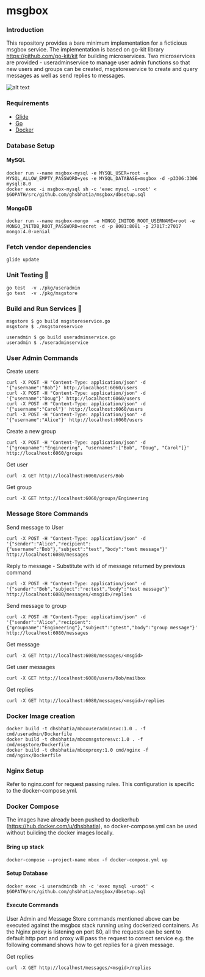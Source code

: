 # msgbox

### Introduction

This repository provides a bare minimum implementation for a ficticious msgbox service. 
The implementation is based on go-kit library https://github.com/go-kit/kit for building microservices. 
Two microservices are provided - useradminservice to manage user admin functions so that new users and groups can be created, 
msgstoreservice to create and query messages as well as send replies to messages.

![alt text](https://iotmechanic.s3.us-east-2.amazonaws.com/code-sample/img/msgbox.jpg)

### Requirements

- [Glide](https://github.com/Masterminds/glide#install)
- [Go](https://golang.org/doc/install)
- [Docker](https://docs.docker.com/get-docker/)

### Database Setup

#### MySQL 

```console
docker run --name msgbox-mysql -e MYSQL_USER=root -e MYSQL_ALLOW_EMPTY_PASSWORD=yes -e MYSQL_DATABASE=msgbox -d -p3306:3306 mysql:8.0
docker exec -i msgbox-mysql sh -c 'exec mysql -uroot' < $GOPATH/src/github.com/ghsbhatia/msgbox/dbsetup.sql
```

#### MongoDB 

```console
docker run --name msgbox-mongo  -e MONGO_INITDB_ROOT_USERNAME=root -e MONGO_INITDB_ROOT_PASSWORD=secret -d -p 8081:8081 -p 27017:27017  mongo:4.0-xenial
```
### Fetch vendor dependencies 

```console
glide update
```
### Unit Testing 🧪

```console
go test  -v ./pkg/useradmin
go test  -v ./pkg/msgstore
```

### Build and Run Services 🏃‍

```console
msgstore $ go build msgstoreservice.go
msgstore $ ./msgstoreservice

useradmin $ go build useradminservice.go
useradmin $ ./useradminservice
```
### User Admin Commands 

Create users
```console
curl -X POST -H "Content-Type: application/json" -d '{"username":"Bob"}' http://localhost:6060/users
curl -X POST -H "Content-Type: application/json" -d '{"username":"Doug"}' http://localhost:6060/users
curl -X POST -H "Content-Type: application/json" -d '{"username":"Carol"}' http://localhost:6060/users
curl -X POST -H "Content-Type: application/json" -d '{"username":"Alice"}' http://localhost:6060/users
```
Create a new group
```console
curl -X POST -H "Content-Type: application/json" -d '{"groupname":"Engineering", "usernames":["Bob", "Doug", "Carol"]}'  http://localhost:6060/groups
```
Get user
```console
curl -X GET http://localhost:6060/users/Bob
```
Get group
```console
curl -X GET http://localhost:6060/groups/Engineering
```
### Message Store Commands

Send message to User
```console
curl -X POST -H "Content-Type: application/json" -d '{"sender":"Alice","recipient":{"username":"Bob"},"subject":"test","body":"test message"}' http://localhost:6080/messages
```
Reply to message - Substitute <msgid> with id of message returned by previous command
```console
curl -X POST -H "Content-Type: application/json" -d '{"sender":"Bob","subject":"re:test","body":"test message"}' http://localhost:6080/messages/<msgid>/replies
```

Send message to group 
```console
curl -X POST -H "Content-Type: application/json" -d '{"sender":"Alice","recipient":{"groupname":"Engineering"},"subject":"gtest","body":"group message"}' http://localhost:6080/messages
```
Get message
```console
curl -X GET http://localhost:6080/messages/<msgid>
```
Get user messages
```console
curl -X GET http://localhost:6080/users/Bob/mailbox
```
Get replies
```console
curl -X GET http://localhost:6080/messages/<msgid>/replies
```

### Docker Image creation

```console
docker build -t dhsbhatia/mboxuseradminsvc:1.0 . -f cmd/useradmin/Dockerfile
docker build -t dhsbhatia/mboxmsgstoresvc:1.0 . -f cmd/msgstore/Dockerfile
docker build -t dhsbhatia/mboxproxy:1.0 cmd/nginx -f cmd/nginx/Dockerfile
```

### Nginx Setup

Refer to nginx.conf for request passing rules. This configuration is specific to the docker-compose.yml.

### Docker Compose 

The images have already been pushed to dockerhub (https://hub.docker.com/u/dhsbhatia), so docker-compose.yml can be used without building the docker images locally.

#### Bring up stack

```console
docker-compose --project-name mbox -f docker-compose.yml up 
```
#### Setup Database

```console
docker exec -i useradmindb sh -c 'exec mysql -uroot' < $GOPATH/src/github.com/ghsbhatia/msgbox/dbsetup.sql
```
#### Execute Commands

User Admin and Message Store commands mentioned above can be executed against the msgbox stack running using dockerized containers. As the Nginx proxy is listening on port 80, all the requests can be sent to default http port and proxy will pass the request to correct service e.g. the following command shows how to get replies for a given message.

Get replies
```console
curl -X GET http://localhost/messages/<msgid>/replies
```


